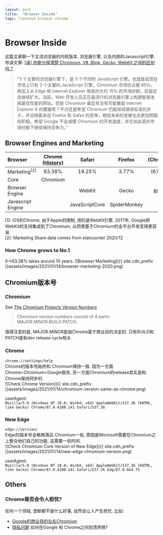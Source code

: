 ```yaml
---
layout: post
title:  "Browser Inside"
tags: frontend browser chrome
---
```

# Browser Inside
这篇文章聊一下主流浏览器的内核版本, 浏览器引擎, 以及内部的Javascript引擎.  
导读文章: [[译] 你能分得清楚 Chromium, V8, Blink, Gecko, WebKit 之间的区别吗？](https://juejin.cn/post/6844904055236460558)  
>“3 个主要的浏览器引擎下，是 3 个不同的 JavaScript 引擎。也就是说现在市场上只有 3 个主要的 JavaScript 引擎。Chromium 市场份占据 65％，再加上从 Edge 和 Internet Explorer 吸收的大约 15％ 的市场份额，后面还会继续扩大。当前，Web 开发人员正在最流行的浏览器引擎上构建能够发挥最佳性能的网站。但是 Chromium 最后有没有可能重蹈 Internet Explorer 6 的覆辙呢？不过还是希望 Chromium 仍能继续跟进标准的步子，并且随着来自 Firefox 和 Safari 的竞争，相信未来的发展也会更加明朗和积极。希望 Google 不会减慢 Chromium 的开发速度，并在如此高的市场份额下继续保持竞争力。”

## Browser Engines and Marketing

|Browser|Chrome ([History](https://en.wikipedia.org/wiki/Google_Chrome_version_history))|Safari|Firefox|(Chromium)|Edge (79+)|Edge legacy|IE|
|:---|:---:|:---:|:---:|:---:|:---:|:---:|:---:|
|Marketing<sup>[2]</sup>|63.38%|19.25%|3.77%|(67.15%)|3.08%|0.33%|1.05%|
|Core|Chromium||||Chromium|||
|Browser Engine||WebKit|Gecko|Blink<sup>[1]</sup>||EdgeHTML||
|Javascript Engine||JavaScriptCore|SpiderMonkey|V8||||

[1]: iOS的Chrome, 由于Apple的限制, 用的是WebKit引擎. 2017年, Google把WebKit的支持集成到了Chromium, 从而使基于Chromium的全平台开发变得更容易.  
[2]: Marketing Share data comes from statcounter 2020/12  

### How Chrome grows to No.1
0→63.38% takes around 10 years.
![Browser Marketing]({{ site.cdn_prefix }}assets/images/2021/01/14/browser-marketing-2020.png)

## Chromium版本号
### Chromium
See [The Chromium Projects Version Numbers](https://www.chromium.org/developers/version-numbers)  
>Chromium version numbers consist of 4 parts: MAJOR.MINOR.BUILD.PATCH.  

值得注意的是, MAJOR.MINOR是由Chrome基于商业目的决定的. 只有BUILD和PATCH是和dev release cycle相关.

### Chrome
`chrome://settings/help`  
Chrome的版本号始终和 Chromium保持一致. 因为一方面Chrome=Chromium+Google服务, 另一方面Chromium的release其实是和Chrome保持同步的.  
![Check Chrome Version]({{ site.cdn_prefix }}assets/images/2021/01/14/chromium-version-same-as-chrome.png)

userAgent:  
`Mozilla/5.0 (Windows NT 10.0; Win64; x64) AppleWebKit/537.36 (KHTML, like Gecko) Chrome/87.0.4280.141 Safari/537.36`

### New Edge
`edge://version/`  
Edge的版本号会略微落后 Chromium一些, 原因是Microsoft需要在Chromium之上整合他们自己的功能, 这需要一些时间.  
![Check Chromium Core Version of New Edge]({{ site.cdn_prefix }}assets/images/2021/01/14/new-edge-chromium-version.png)

userAgent:  
`Mozilla/5.0 (Windows NT 10.0; Win64; x64) AppleWebKit/537.36 (KHTML, like Gecko) Chrome/87.0.4280.141 Safari/537.36 Edg/87.0.664.75`  

## Others
### Chrome是否会令人担忧?
任何一个领域, 垄断都不是什么好事, 自然会让人产生担忧. 比如:
+ [Google的商业目的左右Chromium](https://blog.csdn.net/csdnnews/article/details/103692084)
+ [隐私问题](https://blog.csdn.net/csdnnews/article/details/88083654) 如何在Google 和 Chrome之间划清界限?

